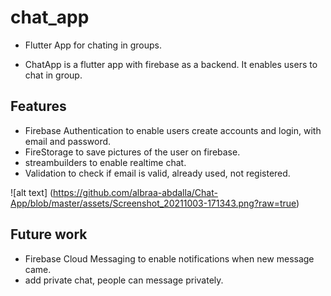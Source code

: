 # chat_app

- Flutter App for chating in groups.

- ChatApp is a flutter app with firebase as a backend.
It enables users to chat in group.

## Features
- Firebase Authentication to enable users create accounts and login, 
with email and password.
- FireStorage to save pictures of the user on firebase.
- streambuilders to enable realtime chat.
- Validation to check if email is valid, already used, not registered.



![alt text] (https://github.com/albraa-abdalla/Chat-App/blob/master/assets/Screenshot_20211003-171343.png?raw=true)

## Future work

- Firebase Cloud Messaging to enable notifications when new message came.
- add private chat, people can message privately.
